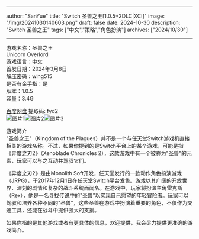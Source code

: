 
---
author: "SanYue"
title: "Switch 圣兽之王[1.0.5+2DLC|XCI]"
image: "/img/20241030140603.png"
draft: false
date: 2024-10-30
description: "Switch 圣兽之王"
tags: ["中文","策略","角色扮演"]
archives: ["2024/10/30"]

---

游戏名称：圣兽之王   
Unicorn Overlord    
游戏语言：中文  
首发日期：2024年3月8日  
解压密码：wing515  
是否有金手指：是  
版本：1.0.5   
容量：3.4G

[百度网盘](https://pan.baidu.com/s/12WR01OLcqIA7YR2aEzhgQA) 提取码: fyd2  
![图片1](/img/scojd5.jpg)![图片2](/img/scojdb.jpg)![图片3](/img/scojd9.jpg)  

游戏简介  
"圣兽之王"（Kingdom of the Plagues）并不是一个与任天堂Switch游戏机直接相关的游戏名称。不过，如果你提到的是Switch平台上的某个游戏，可能是指《异度之刃2》（Xenoblade Chronicles 2），这款游戏中有一个被称为"圣兽"的元素，玩家可以与之互动并驾驭它们。

《异度之刃2》是由Monolith Soft开发，任天堂发行的一款动作角色扮演游戏（JRPG），于2017年12月1日在任天堂Switch平台发售。游戏以其广阔的开放世界、深刻的剧情和复杂的战斗系统而闻名。在游戏中，玩家将扮演主角雷克斯（Rex），他是一名寻找传说中的"圣兽"以实现自己愿望的年轻冒险者。玩家可以驾驭和培养各种不同的"圣兽"，这些圣兽在游戏中扮演着重要的角色，不仅作为交通工具，还能在战斗中提供强大的支援。

如果你指的是其他游戏或者有更具体的信息，欢迎提供，我会尽力提供更准确的游戏简介。
